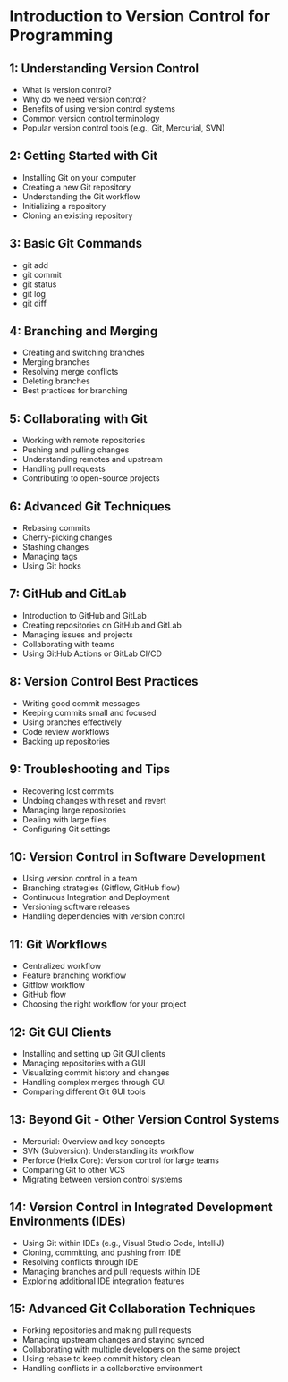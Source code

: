 # Introduction to Version Control for Programming

## 1: Understanding Version Control

- What is version control?
- Why do we need version control?
- Benefits of using version control systems
- Common version control terminology
- Popular version control tools (e.g., Git, Mercurial, SVN)

## 2: Getting Started with Git

- Installing Git on your computer
- Creating a new Git repository
- Understanding the Git workflow
- Initializing a repository
- Cloning an existing repository

## 3: Basic Git Commands

- git add
- git commit
- git status
- git log
- git diff

## 4: Branching and Merging

- Creating and switching branches
- Merging branches
- Resolving merge conflicts
- Deleting branches
- Best practices for branching

## 5: Collaborating with Git

- Working with remote repositories
- Pushing and pulling changes
- Understanding remotes and upstream
- Handling pull requests
- Contributing to open-source projects

## 6: Advanced Git Techniques

- Rebasing commits
- Cherry-picking changes
- Stashing changes
- Managing tags
- Using Git hooks

## 7: GitHub and GitLab

- Introduction to GitHub and GitLab
- Creating repositories on GitHub and GitLab
- Managing issues and projects
- Collaborating with teams
- Using GitHub Actions or GitLab CI/CD

## 8: Version Control Best Practices

- Writing good commit messages
- Keeping commits small and focused
- Using branches effectively
- Code review workflows
- Backing up repositories

## 9: Troubleshooting and Tips

- Recovering lost commits
- Undoing changes with reset and revert
- Managing large repositories
- Dealing with large files
- Configuring Git settings

## 10: Version Control in Software Development

- Using version control in a team
- Branching strategies (Gitflow, GitHub flow)
- Continuous Integration and Deployment
- Versioning software releases
- Handling dependencies with version control

## 11: Git Workflows

- Centralized workflow
- Feature branching workflow
- Gitflow workflow
- GitHub flow
- Choosing the right workflow for your project

## 12: Git GUI Clients

- Installing and setting up Git GUI clients
- Managing repositories with a GUI
- Visualizing commit history and changes
- Handling complex merges through GUI
- Comparing different Git GUI tools

## 13: Beyond Git - Other Version Control Systems

- Mercurial: Overview and key concepts
- SVN (Subversion): Understanding its workflow
- Perforce (Helix Core): Version control for large teams
- Comparing Git to other VCS
- Migrating between version control systems

## 14: Version Control in Integrated Development Environments (IDEs)

- Using Git within IDEs (e.g., Visual Studio Code, IntelliJ)
- Cloning, committing, and pushing from IDE
- Resolving conflicts through IDE
- Managing branches and pull requests within IDE
- Exploring additional IDE integration features

## 15: Advanced Git Collaboration Techniques

- Forking repositories and making pull requests
- Managing upstream changes and staying synced
- Collaborating with multiple developers on the same project
- Using rebase to keep commit history clean
- Handling conflicts in a collaborative environment
